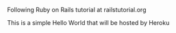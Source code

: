 Following Ruby on Rails tutorial at railstutorial.org

This is a simple Hello World that will be hosted by Heroku